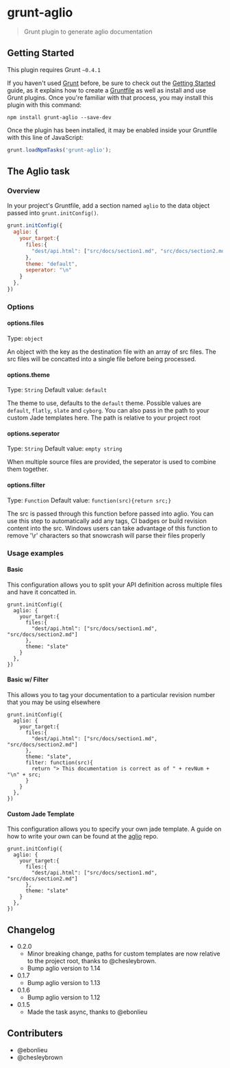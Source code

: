 # grunt-aglio

> Grunt plugin to generate aglio documentation

## Getting Started
This plugin requires Grunt `~0.4.1`

If you haven't used [Grunt](http://gruntjs.com/) before, be sure to check out the [Getting Started](http://gruntjs.com/getting-started) guide, as it explains how to create a [Gruntfile](http://gruntjs.com/sample-gruntfile) as well as install and use Grunt plugins. Once you're familiar with that process, you may install this plugin with this command:

```shell
npm install grunt-aglio --save-dev
```

Once the plugin has been installed, it may be enabled inside your Gruntfile with this line of JavaScript:

```js
grunt.loadNpmTasks('grunt-aglio');
```

## The Aglio task

### Overview
In your project's Gruntfile, add a section named `aglio` to the data object passed into `grunt.initConfig()`.

```js
grunt.initConfig({
  aglio: {
    your_target:{
      files:{
        "dest/api.html": ["src/docs/section1.md", "src/docs/section2.md"]
      },
      theme: "default",
      seperator: "\n"
    }
  },
})
```

### Options

#### options.files
Type: `object`

An object with the key as the destination file with an array of src files. The src files will be concatted into a single file before being processed.

#### options.theme
Type: `String`
Default value: `default`

The theme to use, defaults to the `default` theme. Possible values are `default`, `flatly`, `slate` and `cyborg`.
You can also pass in the path to your custom Jade templates here. The path is relative to your project root

#### options.seperator
Type: `String`
Default value: `empty string`

When multiple source files are provided, the seperator is used to combine them together.

#### options.filter
Type: `Function`
Default value: `function(src){return src;}`

The src is passed through this function before passed into aglio. You can use this step to automatically add any tags, CI badges or build revision content into the src. Windows users can take advantage of this function to remove '\r' characters so that snowcrash will parse their files properly

### Usage examples

#### Basic
This configuration allows you to split your API definition across multiple files and have it concatted in.
```
grunt.initConfig({
  aglio: {
    your_target:{
      files:{
        "dest/api.html": ["src/docs/section1.md", "src/docs/section2.md"]
      },
      theme: "slate"
    }
  },
})
```

#### Basic w/ Filter
This allows you to tag your documentation to a particular revision number that you may be using elsewhere
```
grunt.initConfig({
  aglio: {
    your_target:{
      files:{
        "dest/api.html": ["src/docs/section1.md", "src/docs/section2.md"]
      },
      theme: "slate",
      filter: function(src){
        return "> This documentation is correct as of " + revNum + "\n" + src;
      }
    }
  },
})
```

#### Custom Jade Template
This configuration allows you to specify your own jade template. A guide on how to write your own can be found at the [aglio](https://github.com/danielgtaylor/aglio#custom-themes) repo. 
```
grunt.initConfig({
  aglio: {
    your_target:{
      files:{
        "dest/api.html": ["src/docs/section1.md", "src/docs/section2.md"]
      },
      theme: "slate"
    }
  },
})
```

## Changelog

+ 0.2.0
  + Minor breaking change, paths for custom templates are now relative to the project root, thanks to @chesleybrown. 
  + Bump aglio version to 1.14
+ 0.1.7 
  + Bump aglio version to 1.13
+ 0.1.6 
  + Bump aglio version to 1.12
+ 0.1.5 
  + Made the task async, thanks to @ebonlieu

## Contributers

+ @ebonlieu
+ @chesleybrown
